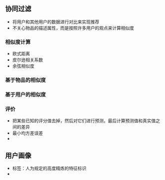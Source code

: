 ## 协同过滤
* 将用户和其他用户的数据进行对比来实现推荐
* 不关心物品的描述属性，而是按照许多用户的观点来计算相似度

### 相似度计算
* 欧式距离
* 皮尔逊相关系数
* 余弦相似度

### 基于物品的相似度
### 基于用户的相似度

### 评价
* 把某些已知的评分值去掉，然后对它们进行预测，最后计算预测值和真实值之间的差异
* 最小均方差误差
* 




## 用户画像
* 标签：人为规定的高度精炼的特征标识
*